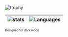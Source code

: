![trophy](https://github-profile-trophy.vercel.app/?username=mids&row=1&column=8&no-bg=true&no-frame=true&theme=darkhub)

![stats](https://github-readme-stats.vercel.app/api?username=mids&show_icons=true&hide=contribs&hide_title=true&hide_border=true&text_color=C9D1D9&bg_color=00000000&include_all_commits=true&count_private=true&cache_seconds=86400&theme=algolia)|![Languages](https://github-readme-stats.vercel.app/api/top-langs/?username=mids&hide_title=true&hide_border=true&text_color=C9D1D9&bg_color=00000000&layout=compact&langs_count=4&cache_seconds=86400&theme=algolia)
-|-

<sup><sub> Designed for dark mode </sub></sup>
